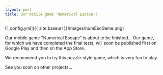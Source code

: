 ```yaml
---
layout: post
title: Our mobile game 'Numerical Escape'!
---
```




![_config.yml]({{ site.baseurl }}/images/numEscGame.png)

Our mobile game "Numerical Escape" is about to be finished...
Our game, for which we have completed the final tests, will soon be published first on Google Play and then on the App Store.

We recommend you to try this puzzle-style game, which is very fun to play.

See you soon on other projects...

